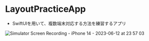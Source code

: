 # LayoutPracticeApp
- SwiftUIを用いて、複数端末対応する方法を練習するアプリ


![Simulator Screen Recording - iPhone 14 - 2023-06-12 at 23 57 03](https://github.com/garyuu09/LayoutPracticeApp/assets/53298771/74480167-4276-4f7c-8ab4-d584fc4148cf)
